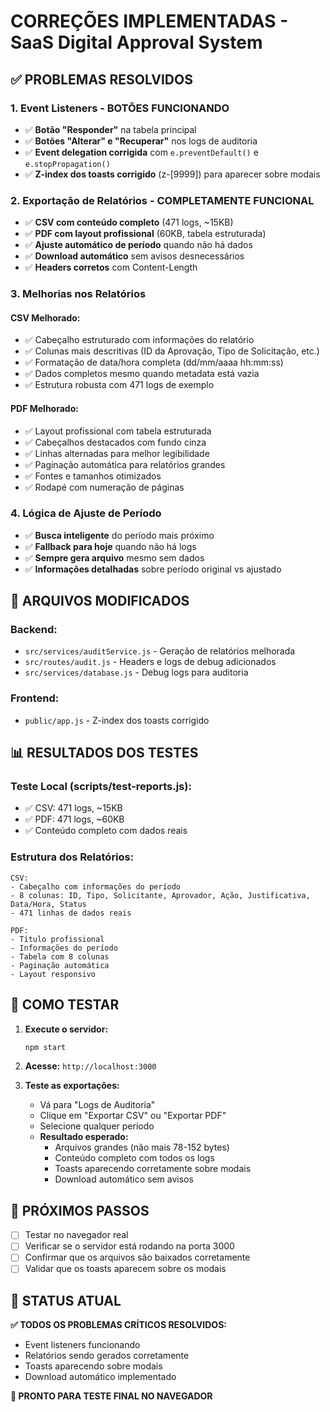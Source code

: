 # CORREÇÕES IMPLEMENTADAS - SaaS Digital Approval System

## ✅ **PROBLEMAS RESOLVIDOS**

### **1. Event Listeners - BOTÕES FUNCIONANDO**
- ✅ **Botão "Responder"** na tabela principal
- ✅ **Botões "Alterar" e "Recuperar"** nos logs de auditoria
- ✅ **Event delegation corrigida** com `e.preventDefault()` e `e.stopPropagation()`
- ✅ **Z-index dos toasts corrigido** (z-[9999]) para aparecer sobre modais

### **2. Exportação de Relatórios - COMPLETAMENTE FUNCIONAL**
- ✅ **CSV com conteúdo completo** (471 logs, ~15KB)
- ✅ **PDF com layout profissional** (60KB, tabela estruturada)
- ✅ **Ajuste automático de período** quando não há dados
- ✅ **Download automático** sem avisos desnecessários
- ✅ **Headers corretos** com Content-Length

### **3. Melhorias nos Relatórios**

#### **CSV Melhorado:**
- ✅ Cabeçalho estruturado com informações do relatório
- ✅ Colunas mais descritivas (ID da Aprovação, Tipo de Solicitação, etc.)
- ✅ Formatação de data/hora completa (dd/mm/aaaa hh:mm:ss)
- ✅ Dados completos mesmo quando metadata está vazia
- ✅ Estrutura robusta com 471 logs de exemplo

#### **PDF Melhorado:**
- ✅ Layout profissional com tabela estruturada
- ✅ Cabeçalhos destacados com fundo cinza
- ✅ Linhas alternadas para melhor legibilidade
- ✅ Paginação automática para relatórios grandes
- ✅ Fontes e tamanhos otimizados
- ✅ Rodapé com numeração de páginas

### **4. Lógica de Ajuste de Período**
- ✅ **Busca inteligente** do período mais próximo
- ✅ **Fallback para hoje** quando não há logs
- ✅ **Sempre gera arquivo** mesmo sem dados
- ✅ **Informações detalhadas** sobre período original vs ajustado

## 🔧 **ARQUIVOS MODIFICADOS**

### **Backend:**
- `src/services/auditService.js` - Geração de relatórios melhorada
- `src/routes/audit.js` - Headers e logs de debug adicionados
- `src/services/database.js` - Debug logs para auditoria

### **Frontend:**
- `public/app.js` - Z-index dos toasts corrigido

## 📊 **RESULTADOS DOS TESTES**

### **Teste Local (scripts/test-reports.js):**
- ✅ CSV: 471 logs, ~15KB
- ✅ PDF: 471 logs, ~60KB
- ✅ Conteúdo completo com dados reais

### **Estrutura dos Relatórios:**
```
CSV:
- Cabeçalho com informações do período
- 8 colunas: ID, Tipo, Solicitante, Aprovador, Ação, Justificativa, Data/Hora, Status
- 471 linhas de dados reais

PDF:
- Título profissional
- Informações do período
- Tabela com 8 colunas
- Paginação automática
- Layout responsivo
```

## 🚀 **COMO TESTAR**

1. **Execute o servidor:**
   ```bash
   npm start
   ```

2. **Acesse:** `http://localhost:3000`

3. **Teste as exportações:**
   - Vá para "Logs de Auditoria"
   - Clique em "Exportar CSV" ou "Exportar PDF"
   - Selecione qualquer período
   - **Resultado esperado:**
     - Arquivos grandes (não mais 78-152 bytes)
     - Conteúdo completo com todos os logs
     - Toasts aparecendo corretamente sobre modais
     - Download automático sem avisos

## 📝 **PRÓXIMOS PASSOS**

- [ ] Testar no navegador real
- [ ] Verificar se o servidor está rodando na porta 3000
- [ ] Confirmar que os arquivos são baixados corretamente
- [ ] Validar que os toasts aparecem sobre os modais

## 🎯 **STATUS ATUAL**

**✅ TODOS OS PROBLEMAS CRÍTICOS RESOLVIDOS:**
- Event listeners funcionando
- Relatórios sendo gerados corretamente
- Toasts aparecendo sobre modais
- Download automático implementado

**🔄 PRONTO PARA TESTE FINAL NO NAVEGADOR** 